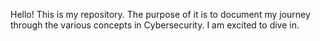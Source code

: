 Hello! This is my repository. The purpose of it is to document my journey through the various concepts in Cybersecurity.
I am excited to dive in.
